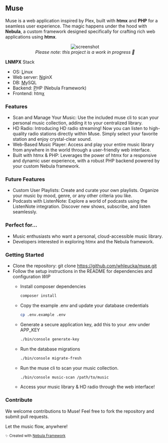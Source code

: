## Muse

Muse is a web application inspired by Plex, built with **htmx** and **PHP** for a seamless user experience. The magic happens under the hood with **Nebula**, a custom framework designed specifically for crafting rich web applications using **htmx**.

<p align="center" width="100%">
    <img src="https://github.com/whleucka/muse/assets/71740767/efaf0eb3-c801-420f-8bd7-46fb5780c148" alt="screenshot" title="Muse"><br>
    <em>Please note: this project is a work in progress 👷</em>
</p>

<strong>LNMPX</strong> Stack
- OS: <ins>L</ins>inux
- Web server: <ins>N</ins>ginX
- DB: <ins>M</ins>ySQL
- Backend: <ins>P</ins>HP (Nebula Framework)
- Frontend: htm<ins>x</ins>

### Features
- Scan and Manage Your Music: Use the included muse cli to scan your personal music collection, adding it to your centralized library.
- HD Radio: Introducing HD radio streaming! Now you can listen to high-quality radio stations directly within Muse. Simply select your favorite station and enjoy crystal-clear sound.
- Web-Based Music Player: Access and play your entire music library from anywhere in the world through a user-friendly web interface.
- Built with htmx & PHP: Leverages the power of htmx for a responsive and dynamic user experience, with a robust PHP backend powered by your custom Nebula framework.

### Future Features
- Custom User Playlists: Create and curate your own playlists. Organize your music by mood, genre, or any other criteria you like.
- Podcasts with ListenNote: Explore a world of podcasts using the ListenNote integration. Discover new shows, subscribe, and listen seamlessly.

### Perfect for...
- Music enthusiasts who want a personal, cloud-accessible music library.
- Developers interested in exploring htmx and the Nebula framework.

### Getting Started
- Clone the repository: git clone https://github.com/whleucka/muse.git
- Follow the setup instructions in the README for dependencies and configuration *WIP*
    - Install composer dependencies
    
        ```bash
        composer install
        ```
        
    - Copy the example .env and update your database credentials
    
        ```bash
        cp .env.example .env
        ```
        
    - Generate a secure application key, add this to your .env under APP_KEY
    
        ```bash
        ./bin/console generate-key
        ```
        
    - Run the database migrations
    
        ```bash
        ./bin/console migrate-fresh
        ```
      
    - Run the muse cli to scan your music collection.
      
        ```bash
        ./bin/console music-scan /path/to/music
        ```
    
    - Access your music library & HD radio through the web interface!

### Contribute

We welcome contributions to Muse! Feel free to fork the repository and submit pull requests.

Let the music flow, anywhere!

<small>✨ Created with <a href="https://github.com/libra-php/nebula" title="Nebula">Nebula Framework</a></small>
